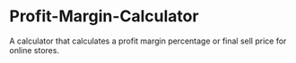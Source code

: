 # Profit-Margin-Calculator
A calculator that calculates a profit margin percentage or final sell price for online stores. 
